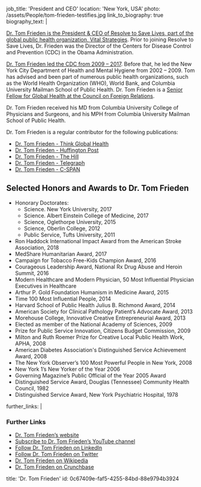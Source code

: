 job_title: 'President and CEO'
location: 'New York, USA'
photo: /assets/People/tom-frieden-testifies.jpg
link_to_biography: true
biography_text: |
  <p><a href="https://resolvetosavelives.org/about/team/tom-frieden">Dr. Tom Frieden is the President & CEO of Resolve to Save Lives, part of the global public health organization, Vital Strategies</a>. Prior to joining Resolve to Save Lives, Dr. Frieden was the Director of the Centers for Disease Control and Prevention (CDC) in the Obama Administration.
  </p>
  <p><a href="https://preventepidemics.org/about/dr-tom-frieden-md-mph/">Dr. Tom Frieden led the CDC from 2009 – 2017</a>. Before that, he led the New York City Department of Health and Mental Hygiene from 2002 – 2009. Tom has advised and been part of numerous public health organizations, such as the World Health Organization (WHO), World Bank, and Columbia University Mailman School of Public Health. Dr. Tom Frieden is a  <a href="https://www.cfr.org/expert/thomas-r-frieden">Senior Fellow for Global Health at the Council on Foreign Relations</a>.
  </p>
  <p>Dr. Tom Frieden received his MD from Columbia University College of Physicians and Surgeons, and his MPH from Columbia University Mailman School of Public Health.
  </p>
  <p>Dr. Tom Frieden is a regular contributor for the following publications:
  </p>
  <ul class="links-list">
  	<li><a href="https://www.thinkglobalhealth.org/author/tom-frieden">Dr. Tom Frieden - Think Global Health</a><u> </u></li>
  	<li><a href="https://www.huffpost.com/author/tom-frieden-md-mph">Dr. Tom Frieden - Huffington Post</a><u> </u></li>
  	<li><a href="https://thehill.com/person/tom-frieden">Dr. Tom Frieden - The Hill</a></li>
  	<li><a href="https://www.telegraph.co.uk/authors/tom-frieden/">Dr. Tom Frieden - Telegraph</a></li>
  	<li><a href="https://www.c-span.org/person/?thomasfrieden">Dr. Tom Frieden - C-SPAN</a><u> </u></li>
  </ul>
  <h2>Selected Honors and Awards to Dr. Tom Frieden </h2>
  <ul class="links-list">
  	<li>Honorary Doctorates:
  	<ul>
  		<li>Science. New York University, 2017</li>
  		<li>Science. Albert Einstein College of Medicine, 2017</li>
  		<li>Science, Oglethorpe University, 2015</li>
  		<li>Science, Oberlin College, 2012</li>
  		<li>Public Service, Tufts University, 2011</li>
  	</ul></li>
  	<li>Ron Haddock International Impact Award from the American Stroke Association, 2018</li>
  	<li>MedShare Humanitarian Award, 2017</li>
  	<li>Campaign for Tobacco Free-Kids Champion Award, 2016</li>
  	<li>Courageous Leadership Award, National Rx Drug Abuse and Heroin Summit, 2016</li>
  	<li>Modern Healthcare and Modern Physician, 50 Most Influential Physician Executives in Healthcare</li>
  	<li>Arthur P. Gold Foundation Humanism in Medicine Award, 2015</li>
  	<li>Time 100 Most Influential People, 2014 </li>
  	<li>Harvard School of Public Health Julius B. Richmond Award, 2014 </li>
  	<li>American Society for Clinical Pathology Patient’s Advocate Award, 2013</li>
  	<li>Morehouse College, Innovative Creative Entrepreneurial Award, 2013 </li>
  	<li>Elected as member of the National Academy of Sciences, 2009</li>
  	<li>Prize for Public Service Innovation, Citizens Budget Commission, 2009</li>
  	<li>Milton and Ruth Roemer Prize for Creative Local Public Health Work, APHA, 2008</li>
  	<li>American Diabetes Association's Distinguished Service Achievement Award, 2008</li>
  	<li>The New York Observer’s 100 Most Powerful People in New York, 2008</li>
  	<li>New York 1’s New Yorker of the Year 2006</li>
  	<li>Governing Magazine’s Public Official of the Year 2005 Award </li>
  	<li>Distinguished Service Award, Douglas (Tennessee) Community Health Council, 1982</li>
  	<li>Distinguished Service Award, New York Psychiatric Hospital, 1978</li>
  </ul>
further_links: |
  <h3>Further Links</h3>
  <ul class="links-list">
  	<li><a href="https://www.drtomfrieden.net/">Dr. Tom Frieden’s website</a></li>
  	<li><a href="https://www.youtube.com/channel/UCVNNlG1pn92EyxgDsvbg0Hw/videos">Subscribe to Dr. Tom Frieden’s YouTube channel</a></li>
  	<li><a href="https://www.linkedin.com/in/tom-frieden/">Follow Dr. Tom Frieden on LinkedIn</a></li>
  	<li><a href="https://twitter.com/DrTomFrieden">Follow Dr. Tom Frieden on Twitter</a></li>
  	<li><a href="https://en.wikipedia.org/wiki/Tom_Frieden">Dr. Tom Frieden on Wikipedia</a></li>
  	<li><a href="https://www.crunchbase.com/person/tom-frieden">Dr. Tom Frieden on Crunchbase</a></li>
  </ul>
title: 'Dr. Tom Frieden'
id: 0c67409e-faf5-4255-84bd-88e9794b3924
